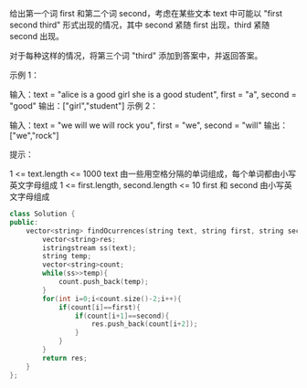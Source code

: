 给出第一个词 first 和第二个词 second，考虑在某些文本 text 中可能以 "first second third" 形式出现的情况，其中 second 紧随 first 出现，third 紧随 second 出现。

对于每种这样的情况，将第三个词 "third" 添加到答案中，并返回答案。

 

示例 1：

输入：text = "alice is a good girl she is a good student", first = "a", second = "good"
输出：["girl","student"]
示例 2：

输入：text = "we will we will rock you", first = "we", second = "will"
输出：["we","rock"]


提示：

1 <= text.length <= 1000
text 由一些用空格分隔的单词组成，每个单词都由小写英文字母组成
1 <= first.length, second.length <= 10
first 和 second 由小写英文字母组成

```cpp
class Solution {
public:
    vector<string> findOcurrences(string text, string first, string second) {
        vector<string>res;
        istringstream ss(text);
        string temp;
        vector<string>count;
        while(ss>>temp){
            count.push_back(temp);
        }
        for(int i=0;i<count.size()-2;i++){
            if(count[i]==first){
                if(count[i+1]==second){
                    res.push_back(count[i+2]);
                }
            }
        }
        return res;
    }
};
```

